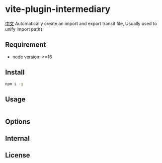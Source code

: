 # vite-plugin-intermediary
[中文](./README_zh.md)
Automatically create an import and export transit file, Usually used to unify import paths 

## Requirement

- node version: >=16

## Install

``` zsh
npm i -g 
```


## Usage

``` js

```

## Options



## Internal


## License

